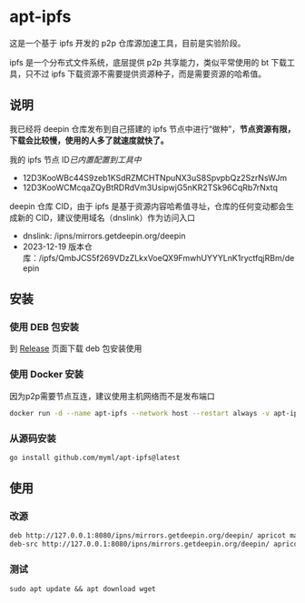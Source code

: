 # apt-ipfs

这是一个基于 ipfs 开发的 p2p 仓库源加速工具，目前是实验阶段。

ipfs 是一个分布式文件系统，底层提供 p2p 共享能力，类似平常使用的 bt 下载工具，只不过 ipfs 下载资源不需要提供资源种子，而是需要资源的哈希值。

## 说明

我已经将 deepin 仓库发布到自己搭建的 ipfs 节点中进行“做种”，**节点资源有限，下载会比较慢，使用的人多了就速度就快了。**

我的 ipfs 节点 ID*已内置配置到工具中*

- 12D3KooWBc44S9zeb1KSdRZMCHTNpuNX3uS8SpvpbQz2SzrNsWJm
- 12D3KooWCMcqaZQyBtRDRdVm3UsipwjG5nKR2TSk96CqRb7rNxtq

deepin 仓库 CID，由于 ipfs 是基于资源内容哈希值寻址，仓库的任何变动都会生成新的 CID，建议使用域名（dnslink）作为访问入口

- dnslink: /ipns/mirrors.getdeepin.org/deepin
- 2023-12-19 版本仓库：/ipfs/QmbJCS5f269VDzZLkxVoeQX9FmwhUYYYLnK1ryctfqjRBm/deepin

## 安装

### 使用 DEB 包安装

到 [Release](https://github.com/myml/apt-ipfs/releases) 页面下载 deb 包安装使用

### 使用 Docker 安装

因为p2p需要节点互连，建议使用主机网络而不是发布端口

```sh
docker run -d --name apt-ipfs --network host --restart always -v apt-ipfs-data:/data ghcr.io/myml/apt-ipfs:main /apt-ipfs -l 127.0.0.1:8080
```

### 从源码安装

```sh
go install github.com/myml/apt-ipfs@latest
```

## 使用

### 改源

```sh
deb http://127.0.0.1:8080/ipns/mirrors.getdeepin.org/deepin/ apricot main contrib non-free
deb-src http://127.0.0.1:8080/ipns/mirrors.getdeepin.org/deepin/ apricot main contrib non-free
```

### 测试

`sudo apt update && apt download wget`
